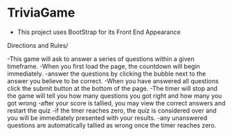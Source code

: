 # TriviaGame

* This project uses BootStrap for its Front End Appearance

Directions and Rules/

-This game will ask to answer a series of questions within a given timeframe.
-When you first load the page, the countdown will begin immediately.
-answer the questions by clicking the bubble next to the answer you believe to be correct.
-When you have answered all questions click the submit button at the bottom of the page.
-The timer will stop and the game will tell you how many questions you got right and how many you got wrong
-after your score is tallied, you may view the correct answers and restart the quiz
-if the tmer reaches zero, the quiz is considered over and you will be immediately presented with your results.
-any unanswered questions are automatically tallied as wrong once the timer reaches zero.
